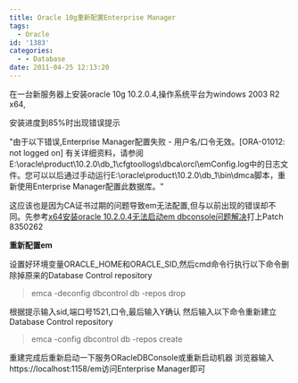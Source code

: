 ```yaml
---
title: Oracle 10g重新配置Enterprise Manager
tags:
  - Oracle
id: '1383'
categories:
  - - Database
date: 2011-04-25 12:13:20
---
```


在一台新服务器上安装oracle 10g 10.2.0.4,操作系统平台为windows 2003 R2 x64,
<!-- more -->
安装进度到85%时出现错误提示

"由于以下错误,Enterprise Manager配置失败 - 用户名/口令无效。\[ORA-01012: not logged on\] 有关详细资料，请参阅E:\\oracle\\product\\10.2.0\\db_1\\cfgtoollogs\\dbca\\orcl\\emConfig.log中的日志文件。您可以以后通过手动运行E:\\oracle\\product\\10.2.0\\db_1\\bin\\dmca脚本，重新使用Enterprise Manager配置此数据库。"

这应该也是因为CA证书过期的问题导致em无法配置,但与以前出现的错误却不同。先参考[x64安装oracle 10.2.0.4无法启动em dbconsole问题解决](https://openwares.net/database/x64_oracle_10g_emdbconsole_error.html)打上Patch 8350262

**重新配置em**

设置好环境变量ORACLE_HOME和ORACLE_SID,然后cmd命令行执行以下命令删除掉原来的Database Control repository

>emca -deconfig dbcontrol db -repos drop

根据提示输入sid,端口号1521,口令,最后输入Y确认
然后输入以下命令重新建立Database Control repository

>emca -config dbcontrol db -repos create

重建完成后重新启动一下服务ORacleDBConsole或重新启动机器
浏览器输入https://localhost:1158/em访问Enterprise Manager即可